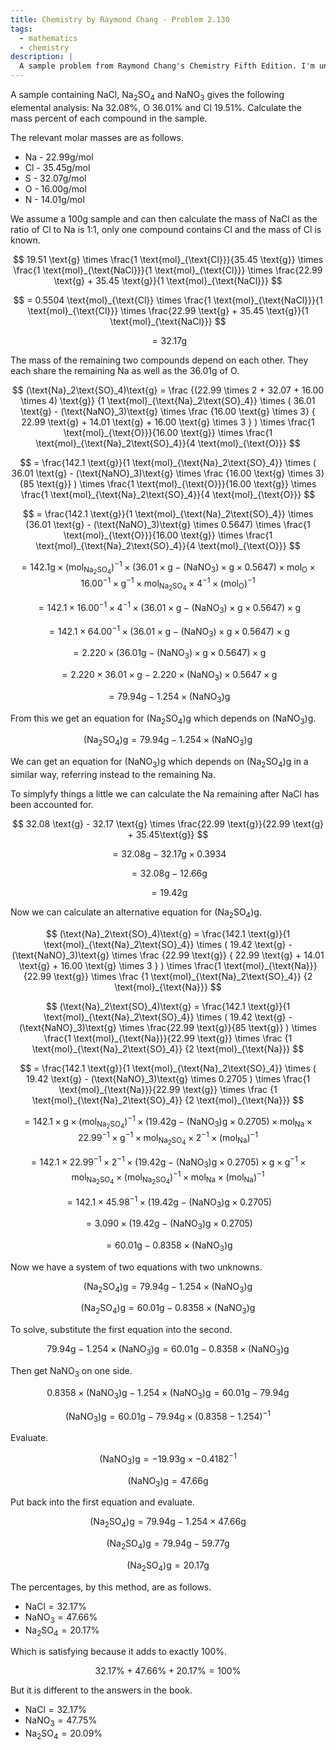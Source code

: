 ```yaml
---
title: Chemistry by Raymond Chang - Problem 2.130
tags:
  - mathematics
  - chemistry
description: |
  A sample problem from Raymond Chang's Chemistry Fifth Edition. I'm unsure of my approach so am writing it up.
---
```


A sample containing $\text{NaCl}$, $\text{Na}_2\text{SO}_4$ and $\text{NaNO}_3$ gives the following elemental analysis: Na 32.08%, O 36.01% and Cl 19.51%. Calculate the mass percent of each compound in the sample.

The relevant molar masses are as follows.

* $\text{Na}$ - $22.99\text{g}/\text{mol}$
* $\text{Cl}$ - $35.45\text{g}/\text{mol}$
* $\text{S}$ - $32.07\text{g}/\text{mol}$
* $\text{O}$ - $16.00\text{g}/\text{mol}$
* $\text{N}$ - $14.01\text{g}/\text{mol}$

We assume a $100\text{g}$ sample and can then calculate the mass of $\text{NaCl}$ as the ratio of $\text{Cl}$ to $\text{Na}$ is 1:1, only one compound contains $\text{Cl}$ and the mass of $\text{Cl}$ is known.

$$
19.51 \text{g}
  \times \frac{1 \text{mol}_{\text{Cl}}}{35.45 \text{g}}
  \times \frac{1 \text{mol}_{\text{NaCl}}}{1 \text{mol}_{\text{Cl}}}
  \times \frac{22.99 \text{g} + 35.45 \text{g}}{1 \text{mol}_{\text{NaCl}}}
$$

$$
= 0.5504 \text{mol}_{\text{Cl}}
  \times \frac{1 \text{mol}_{\text{NaCl}}}{1 \text{mol}_{\text{Cl}}}
  \times \frac{22.99 \text{g} + 35.45 \text{g}}{1 \text{mol}_{\text{NaCl}}}
$$

$$
= 32.17 \text{g}
$$

The mass of the remaining two compounds depend on each other. They each share the remaining $\text{Na}$ as well as the $36.01 \text{g}$ of $\text{O}$.

<div class="wide">
  <div class="wide-content">

  $$
  (\text{Na}_2\text{SO}_4)\text{g} = 
    \frac
      {(22.99 \times 2 + 32.07 + 16.00 \times 4) \text{g}}
      {1 \text{mol}_{\text{Na}_2\text{SO}_4}}
      \times (
        36.01 \text{g}
        - 
        (\text{NaNO}_3)\text{g} 
          \times \frac
                    {16.00 \text{g} \times 3}
                    {
                      22.99 \text{g}
                      +
                      14.01 \text{g}
                      +
                      16.00 \text{g} \times 3
                    }
      )
      \times \frac{1 \text{mol}_{\text{O}}}{16.00 \text{g}}
      \times \frac{1 \text{mol}_{\text{Na}_2\text{SO}_4}}{4 \text{mol}_{\text{O}}}
  $$

  $$
  = \frac{142.1 \text{g}}{1 \text{mol}_{\text{Na}_2\text{SO}_4}}
    \times (
      36.01 \text{g}
      -
      (\text{NaNO}_3)\text{g} 
        \times \frac
                  {16.00 \text{g} \times 3}
                  {85 \text{g}}
    )
    \times \frac{1 \text{mol}_{\text{O}}}{16.00 \text{g}}
    \times \frac{1 \text{mol}_{\text{Na}_2\text{SO}_4}}{4 \text{mol}_{\text{O}}}
  $$

  $$
  = \frac{142.1 \text{g}}{1 \text{mol}_{\text{Na}_2\text{SO}_4}}
    \times (36.01 \text{g} - (\text{NaNO}_3)\text{g} \times 0.5647)
    \times \frac{1 \text{mol}_{\text{O}}}{16.00 \text{g}}
    \times \frac{1 \text{mol}_{\text{Na}_2\text{SO}_4}}{4 \text{mol}_{\text{O}}}
  $$

  $$
  = 142.1 \text{g}
    \times (\text{mol}_{\text{Na}_2\text{SO}_4})^{-1}
    \times (
      36.01 \times \text{g}
      - 
      (\text{NaNO}_3) \times \text{g} \times 0.5647
    )
    \times \text{mol}_{\text{O}}
    \times 16.00^{-1}  
    \times \text{g}^{-1}
    \times \text{mol}_{\text{Na}_2\text{SO}_4}
    \times 4^{-1} 
    \times (\text{mol}_{\text{O}})^{-1}
  $$

  $$
  = 142.1
    \times 16.00^{-1}
    \times 4^{-1}
    \times (
      36.01 \times \text{g}
      - (\text{NaNO}_3) \times \text{g} \times 0.5647
    )
    \times \text{g}
  $$

  $$
  = 142.1
    \times 64.00^{-1}
    \times (
      36.01 \times \text{g}
      - (\text{NaNO}_3) \times \text{g} \times 0.5647
    )
    \times \text{g}
  $$

  $$
  = 2.220
    \times (36.01 \text{g} - (\text{NaNO}_3) \times \text{g} \times 0.5647)
    \times \text{g}
  $$

  $$
  = 2.220
    \times 36.01
    \times \text{g}
    -
    2.220
    \times (\text{NaNO}_3)
    \times 0.5647
    \times \text{g}
  $$

  $$
  = 79.94\text{g} - 1.254 \times (\text{NaNO}_3) \text{g}
  $$

  </div>
</div>

From this we get an equation for $(\text{Na}_2\text{SO}_4)\text{g}$ which depends on $(\text{NaNO}_3) \text{g}$.

$$
(\text{Na}_2\text{SO}_4)\text{g} = 79.94\text{g} - 1.254 \times (\text{NaNO}_3) \text{g}
$$

We can get an equation for $(\text{NaNO}_3) \text{g}$ which depends on  $(\text{Na}_2\text{SO}_4)\text{g}$ in a similar way, referring instead to the remaining $\text{Na}$.

To simplyfy things a little we can calculate the $\text{Na}$ remaining after $\text{NaCl}$ has been accounted for.

$$
32.08 \text{g} - 
32.17 \text{g} \times \frac{22.99 \text{g}}{22.99 \text{g} + 35.45\text{g}} 
$$

$$
= 32.08 \text{g} - 
  32.17 \text{g} \times 0.3934
$$

$$
= 32.08 \text{g} - 12.66 \text{g}
$$

$$
= 19.42 \text{g}
$$

Now we can calculate an alternative equation for $(\text{Na}_2\text{SO}_4)\text{g}$.

<div class="wide">
  <div class="wide-content">

  $$
  (\text{Na}_2\text{SO}_4)\text{g} = 
    \frac{142.1 \text{g}}{1 \text{mol}_{\text{Na}_2\text{SO}_4}}
      \times (
        19.42 \text{g}
        - 
        (\text{NaNO}_3)\text{g} 
          \times \frac
                    {22.99 \text{g}}
                    {
                      22.99 \text{g}
                      + 
                      14.01 \text{g}
                      +
                      16.00 \text{g} \times 3
                    }
      )
      \times \frac{1 \text{mol}_{\text{Na}}}{22.99 \text{g}}
      \times \frac
                {1 \text{mol}_{\text{Na}_2\text{SO}_4}}
                {2 \text{mol}_{\text{Na}}}
  $$

  $$
  (\text{Na}_2\text{SO}_4)\text{g} = 
    \frac{142.1 \text{g}}{1 \text{mol}_{\text{Na}_2\text{SO}_4}}
      \times (
        19.42 \text{g}
        - 
        (\text{NaNO}_3)\text{g} 
          \times \frac{22.99 \text{g}}{85 \text{g}}
      )
      \times \frac{1 \text{mol}_{\text{Na}}}{22.99 \text{g}}
      \times \frac
                {1 \text{mol}_{\text{Na}_2\text{SO}_4}}
                {2 \text{mol}_{\text{Na}}}
  $$

  $$
  = \frac{142.1 \text{g}}{1 \text{mol}_{\text{Na}_2\text{SO}_4}}
      \times (
        19.42 \text{g}
        - 
        (\text{NaNO}_3)\text{g} \times 0.2705
      )
      \times \frac{1 \text{mol}_{\text{Na}}}{22.99 \text{g}}
      \times \frac
                {1 \text{mol}_{\text{Na}_2\text{SO}_4}}
                {2 \text{mol}_{\text{Na}}}
  $$

  $$
  = 142.1 
    \times \text{g}
    \times (\text{mol}_{\text{Na}_2\text{SO}_4})^{-1}
    \times (19.42 \text{g} - (\text{NaNO}_3)\text{g} \times 0.2705)
    \times \text{mol}_{\text{Na}}
    \times 22.99^{-1}
    \times \text{g}^{-1}
    \times \text{mol}_{\text{Na}_2\text{SO}_4}
    \times 2^{-1} 
    \times (\text{mol}_{\text{Na}})^{-1}
  $$

  $$
  = 142.1 
    \times 22.99^{-1}
    \times 2^{-1} 
    \times (19.42 \text{g} - (\text{NaNO}_3)\text{g} \times 0.2705)
    \times \text{g}
    \times \text{g}^{-1}
    \times \text{mol}_{\text{Na}_2\text{SO}_4}
    \times (\text{mol}_{\text{Na}_2\text{SO}_4})^{-1}
    \times \text{mol}_{\text{Na}}
    \times (\text{mol}_{\text{Na}})^{-1}
  $$

  $$
  = 142.1 
    \times 45.98^{-1} 
    \times (19.42 \text{g} - (\text{NaNO}_3)\text{g} \times 0.2705)
  $$

  $$
  = 3.090
    \times (19.42 \text{g} - (\text{NaNO}_3)\text{g} \times 0.2705)
  $$

  $$
  = 60.01 \text{g} - 
    0.8358 \times (\text{NaNO}_3)\text{g}
  $$

  </div>
</div>

Now we have a system of two equations with two unknowns.

$$
(\text{Na}_2\text{SO}_4)\text{g} 
  = 79.94\text{g} - 1.254 \times (\text{NaNO}_3) \text{g}
$$

$$
(\text{Na}_2\text{SO}_4)\text{g} 
  = 60.01 \text{g} - 0.8358 \times (\text{NaNO}_3)\text{g}
$$

To solve, substitute the first equation into the second.

$$
79.94\text{g} - 1.254 \times (\text{NaNO}_3) \text{g} 
  = 60.01 \text{g} - 0.8358 \times (\text{NaNO}_3)\text{g}
$$

Then get $\text{NaNO}_3$ on one side.

$$
0.8358 \times (\text{NaNO}_3)\text{g} - 1.254 \times (\text{NaNO}_3) \text{g} 
  = 60.01 \text{g} - 79.94\text{g} 
$$

$$
(\text{NaNO}_3) \text{g} 
  = 60.01 \text{g} - 79.94\text{g} \times (0.8358 - 1.254)^{-1}
$$

Evaluate.

$$
(\text{NaNO}_3) \text{g} 
  = −19.93\text{g} \times −0.4182^{-1}
$$

$$
(\text{NaNO}_3) \text{g} = 47.66 \text{g}
$$

Put back into the first equation and evaluate.

$$
(\text{Na}_2\text{SO}_4)\text{g} 
  = 79.94\text{g} - 1.254 \times 47.66 \text{g}
$$

$$
(\text{Na}_2\text{SO}_4)\text{g} 
  = 79.94\text{g} - 59.77 \text{g}
$$

$$
(\text{Na}_2\text{SO}_4)\text{g} 
  = 20.17 \text{g}
$$

The percentages, by this method, are as follows.

* $\text{NaCl} = 32.17\%$
* $\text{NaNO}_3 = 47.66\%$
* $\text{Na}_2\text{SO}_4 = 20.17\%$

Which is satisfying because it adds to exactly 100%.

$$
32.17\% + 47.66\% + 20.17\% = 100\%
$$

But it is different to the answers in the book.

* $\text{NaCl} = 32.17\%$
* $\text{NaNO}_3 = 47.75\%$
* $\text{Na}_2\text{SO}_4 = 20.09\%$
